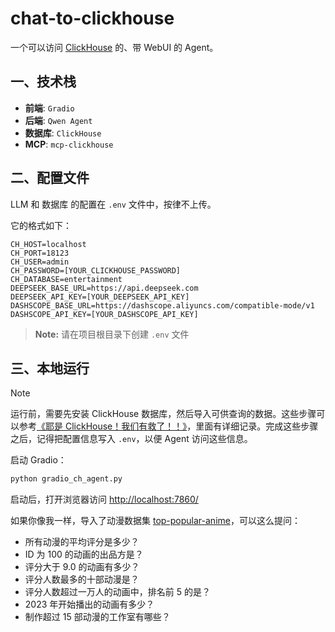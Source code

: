 # chat-to-clickhouse

一个可以访问 [ClickHouse](https://github.com/ClickHouse/ClickHouse) 的、带 WebUI 的 Agent。

## 一、技术栈

- **前端**: `Gradio`
- **后端**: `Qwen Agent`
- **数据库**: `ClickHouse`
- **MCP**: `mcp-clickhouse`

## 二、配置文件

LLM 和 数据库 的配置在 `.env` 文件中，按律不上传。

它的格式如下：

```
CH_HOST=localhost
CH_PORT=18123
CH_USER=admin
CH_PASSWORD=[YOUR_CLICKHOUSE_PASSWORD]
CH_DATABASE=entertainment
DEEPSEEK_BASE_URL=https://api.deepseek.com
DEEPSEEK_API_KEY=[YOUR_DEEPSEEK_API_KEY]
DASHSCOPE_BASE_URL=https://dashscope.aliyuncs.com/compatible-mode/v1
DASHSCOPE_API_KEY=[YOUR_DASHSCOPE_API_KEY]
```

> **Note:** 请在项目根目录下创建 `.env` 文件

## 三、本地运行

> [!NOTE]
> 运行前，需要先安装 ClickHouse 数据库，然后导入可供查询的数据。这些步骤可以参考[《耶是 ClickHouse！我们有救了！！》](https://mp.weixin.qq.com/s/MO0l_bQ2ET_FnerLrFtUEA)，里面有详细记录。完成这些步骤之后，记得把配置信息写入 `.env`，以便 Agent 访问这些信息。

启动 Gradio：

```bash
python gradio_ch_agent.py
```

启动后，打开浏览器访问 [http://localhost:7860/](http://localhost:7860/)

如果你像我一样，导入了动漫数据集 [top-popular-anime](https://www.kaggle.com/datasets/tanishksharma9905/top-popular-anime)，可以这么提问：

- 所有动漫的平均评分是多少？
- ID 为 100 的动画的出品方是？
- 评分大于 9.0 的动画有多少？
- 评分人数最多的十部动漫是？
- 评分人数超过一万人的动画中，排名前 5 的是？
- 2023 年开始播出的动画有多少？
- 制作超过 15 部动漫的工作室有哪些？
